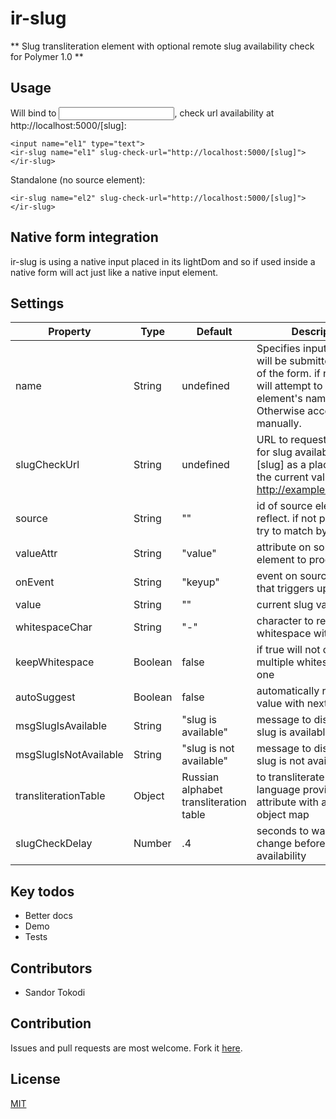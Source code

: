 # ir-slug

** Slug transliteration element with optional remote slug availability check for Polymer 1.0 **

## Usage
Will bind to <input>, check url availability at http://localhost:5000/[slug]:
    
    <input name="el1" type="text">
    <ir-slug name="el1" slug-check-url="http://localhost:5000/[slug]"></ir-slug>

Standalone (no source element):
    
    <ir-slug name="el2" slug-check-url="http://localhost:5000/[slug]"></ir-slug>

<a name="native-form-integration"></a>
## Native form integration
ir-slug is using a native input placed in its lightDom and so if used inside a native form will act just like a native input element.

## Settings

| Property | Type | Default | Description |
| --------- | ---- | ------- | ----------- |
| name | String | undefined | Specifies input name that will be submitted as part of the form. if not provided will attempt to use source element's name. Otherwise access .value manually.
| slugCheckUrl | String | undefined | URL to request to check for slug availability. Use [slug] as a placeholder for the current value, e.g.: http://example.com/[slug]/ |
| source | String | "" | id of source element to reflect. if not provided will try to match by name |
| valueAttr | String | "value" | attribute on source element to process |
| onEvent | String | "keyup" | event on source element that triggers updates |
| value | String | "" | current slug value | 
| whitespaceChar | String | "-" | character to replace whitespace with |
| keepWhitespace | Boolean | false | if true will not condense multiple whitespaces into one |
| autoSuggest | Boolean | false | automatically replace the value with next available |
| msgSlugIsAvailable | String | "slug is available" | message to display when slug is available |
| msgSlugIsNotAvailable | String | "slug is not available" | message to display when slug is not available |
| transliterationTable | Object | Russian alphabet transliteration table | to transliterate a different language provide this attribute with a different object map |
| slugCheckDelay | Number | .4 | seconds to wait after last change before checking availability |

## Key todos
- Better docs
- Demo
- Tests

## Contributors
- Sandor Tokodi

## Contribution
Issues and pull requests are most welcome. Fork it [here](https://github.com/IgorRubinovich/ir-slug).

## License
[MIT](http://opensource.org/licenses/MIT)
